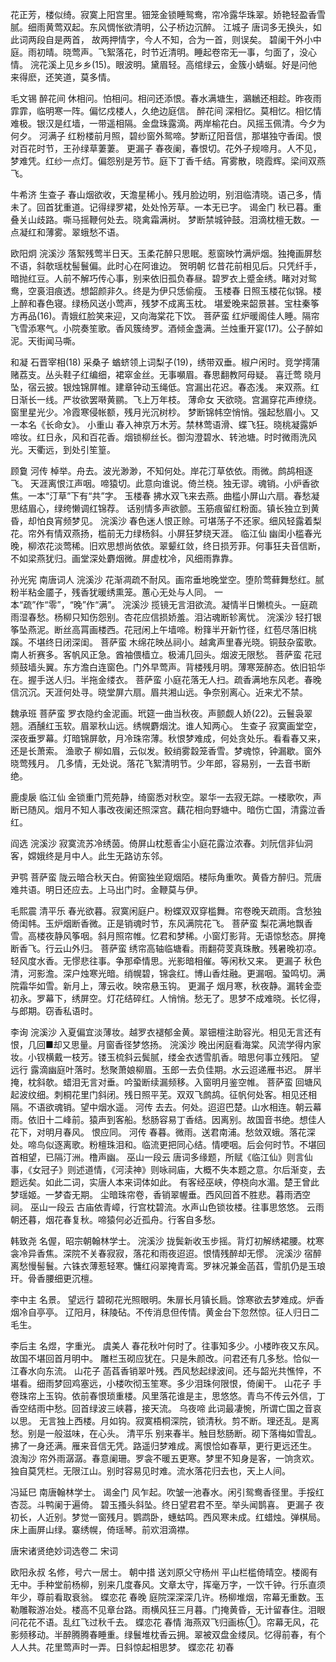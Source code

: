 <!-- { "loadSidebar": true } -->
花正芳，楼似绮。寂寞上阳宫里。钿笼金锁睡鸳鸯，帘冷露华珠翠。娇艳轻盈香雪腻。细雨黄莺双起。东风惆怅欲清明，公子桥边沉醉。
江城子
唐词多无换头，如此词两段自是两首，
故两押情字，今人不知，合为一首，则误矣。
碧阑干外小中庭。雨初晴。晓莺声。飞絮落花，时节近清明。睡起卷帘无一事，匀面了，没心情。
浣花溪上见乡乡(15)。眼波明。黛眉轻。高绾绿云，金簇小蜻蜒。好是问他来得麽，还笑道，莫多情。

毛文锡
醉花间
休相问。怕相问。相问还添恨。春水满塘生，鸂鶒还相趁。昨夜雨霏霏，临明寒一阵。偏忆戍楼人，久绝边庭信。
醉花间
深相忆。莫相忆。相忆情难极。银汉是红墙，一带遥相隔。金盘珠露滴。两岸榆花白。风摇玉佩清。今夕为何夕。
河满子
红粉楼前月照，碧纱窗外鸳啼。梦断辽阳音信，那堪独守香闺。恨对百花时节，王孙绿草萋萋。
更漏子
春夜阑，春恨切。花外子规啼月。人不见，梦难凭。红纱一点灯。偏怨别是芳节。庭下丁香千结。宵雾散，晓霞辉。梁间双燕飞。

牛希济
生查子
春山烟欲收，天澹星稀小。残月脸边明，别泪临清晓。语己多，情未了。回首犹重道。记得绿罗裙，处处怜芳草。一本无已字。
谒金门
秋已暮。重叠关山歧路。嘶马摇鞭何处去。晓禽霜满树。
梦断禁城钟鼓。泪滴枕檀无数。一点凝红和薄雾。翠蛾愁不语。

欧阳炯
浣溪沙
落絮残莺半日天。玉柔花醉只思眠。惹窗映竹满炉烟。独掩画屏愁不语，斜欹瑶枕髻鬟偏。此时心在阿谁边。
贺明朝
忆昔花前相见后。只凭纤手，暗抛红豆。人前不解巧传心事，别来依旧孤负春昼。碧罗衣上蹙金绣。睹对对鸳鸯，空裛泪痕透。想韶颜非久。终是为伊只恁偷瘦。
玉楼春
日照玉楼花似锦。楼上醉和春色寝。绿杨风送小莺声，残梦不成离玉枕。
堪爱晚来韶景甚。宝柱秦筝方再品(16)。青娥红脸笑来迎，又向海棠花下饮。
菩萨蛮
红炉暖阁佳人睡。隔帘飞雪添寒气。小院奏笙歌。香风簇绮罗。酒倾金盏满。兰烛重开宴(17)。公子醉如泥。天街闻马嘶。

和凝
石晋宰相(18)
采桑子
蝤蛴领上词梨子(19)，绣带双垂。椒户闲时。竞学摴蒲赌荔支。丛头鞋子红编细，裙窣金丝。无事嚬眉。春思翻教阿母疑。
喜迁莺
晓月坠，宿云披。银烛锦屏帷。建章钟动玉绳低。宫漏出花迟。春态浅。
来双燕。红日渐长一线。严妆欲罢啭黄鹂。飞上万年枝。
薄命女
天欲晓。宫漏穿花声缭绕。窗里星光少。冷霞寒侵帐额，残月光沉树杪。
梦断锦帏空悄悄。强起愁眉小。又一本名《长命女》。
小重山
春入神京万木芳。禁林莺语滑、蝶飞狂。晓桃凝露妒啼妆。红日永，风和百花香。烟锁柳丝长。御沟澄碧水、转池塘。时时微雨洗风光。天衢远，到处引笙篁。

顾敻
河传
棹举。舟去。波光渺渺，不知何处。岸花汀草依依。雨微。鹧鸪相逐飞。
天涯离恨江声咽。啼猿切。此意向谁说。倚兰桡。独无谬。魂销。小炉香欲焦。一本“汀草”下有“共”字。
玉楼春
拂水双飞来去燕。曲槛小屏山六扇。春愁凝思结眉心，绿绔懒调红锦荐。
话别情多声欲颤。玉筋痕留红粉面。镇长独立到黄昏，却怕良宵频梦见。
浣溪沙
春色迷人恨正赊。可堪荡子不还家。细风轻露着梨花。帘外有情双燕扬，槛前无力绿杨斜。小屏狂梦绕天涯。
临江仙
幽闺小槛春光晚，柳浓花淡莺稀。旧欢思想尚依依。翠颦红敛，终日损芳菲。何事狂夫音信断，不如梁燕犹归。画堂深处麝烟微。屏虚枕冷，风细雨靠靠。

孙光宪
南唐词人
浣溪沙
花渐凋疏不耐风。画帘垂地晚堂空。堕阶莺藓舞愁红。腻粉半粘金靥子，残香犹暖绣熏笼。蕙心无处与人同。
一本“疏”作“零”，“晚”作“满”。
浣溪沙
揽镜无言泪欲流。凝情半日懒梳头。一庭疏雨湿春愁。杨柳只知伤怨别。杏花应信损娇羞。泪沾魂断轸离忧。
浣溪沙
轻打银筝坠燕泥。断丝高罥画楼西。花冠闲上午墙啼。粉箨半开新竹径，红苞尽落旧桃蹊。不堪终日闭深闺。
菩萨蛮
木绵花映丛祠小。越禽声里春光晓。铜鼓杂蛮歌。南人祈赛多。客帆风正急。酋袖偎樯立。极浦几回头。烟波无限愁。
菩萨蛮
花冠频鼓墙头翼。东方澹白连窗色。门外早莺声。背楼残月明。薄寒笼醉态。依旧铅华在。握手送人归。半拖金缕衣。
菩萨蛮
小庭花落无人扫。疏香满地东风老。春晚信沉沉。天涯何处寻。晓堂屏六扇。眉共湘山远。争奈别离心。近来尤不禁。

魏承班
菩萨蛮
罗衣隐约金泥画。玳筵一曲当秋夜。声颤觑人娇(22)。云鬟袅翠翘。酒醺红玉软。眉翠秋山远。绣幌麝烟沈。谁人知两心。
生查子
寂寞画堂空，深夜垂罗幕。灯暗锦屏欹，月冷珠帘薄。秋恨梦难成，何处贪处乐。看看春又来，还是长萧索。
渔歌子
柳如眉，云似发。鲛绡雾縠笼香雪。梦魂惊，钟漏歇。窗外晓莺残月。
几多情，无处说。落花飞絮清明节。少年郎，容易别，一去音书断绝。

鹿虔扆
临江仙
金锁重门荒苑静，绮窗悉对秋空。翠华一去寂无踪。一楼歌吹，声断已随风。烟月不知人事改夜阑还照深宫。藕花相向野塘中。暗伤亡国，清露泣香红。

阎选
浣溪沙
寂寞流苏冷绣茵。倚屏山枕惹香尘小庭花露泣浓春。刘阮信非仙洞客，嫦娥终是月中人。此生无路访东邻。

尹鹗
菩萨蛮
陇云暗合秋天白。俯窗独坐窥烟陌。楼际角重吹。黄昏方醉归。荒唐难共语。明日还应去。上马出门时。金鞭莫与伊。

毛熙震
清平乐
春光欲暮。寂寞闲庭户。粉蝶双双穿槛舞。帘卷晚天疏雨。含愁独倚闺帏。玉炉烟断香微。正是销魂时节，东风满院花飞。
菩萨蛮
梨花满地飘香雪。高楼夜静风筝咽。斜月照帘帷。忆君和梦稀。小窗灯影背。无语惊愁态。屏掩断香飞。行云山外归。
菩萨蛮
绣帘高轴临塘看。雨翻荷芰真珠散。残暑晚初凉。轻风度水香。无憀悲往事。争那牵情思。光影暗相催。等闲秋又来。
更漏子
秋色清，河影澹。深户烛寒光暗。绡幌碧，锦衾红。博山香炷融。更漏咽。蛩鸣切。满院霜华如雪。新月上，薄云收。映帘悬玉钩。
更漏子
烟月寒，秋夜静。漏转金壶初永。罗幕下，绣屏空。灯花结碎红。人悄悄。愁无了。思梦不成难晓。长忆得，与郎期。窃香私语时。

李询
浣溪沙
入夏偏宜淡薄妆。越罗衣褪郁金黄。翠钿檀注助容光。相见无言还有恨，几回■却又思量。月窗香径梦悠扬。
浣溪沙
晚出闲庭看海棠。风流学得内家妆。小钗横戴一枝芳。镂玉梳斜云鬓腻，缕金衣透雪肌香。暗思何事立残阳。
望远行
露滴幽庭叶落时。愁聚萧娘柳眉。玉郎一去负佳期。水云迢递雁书迟。
屏半掩，枕斜欹。蜡泪无言对垂。吟蛩断续漏频移。入窗明月鉴空帷。
菩萨蛮
回塘风起波纹细。刺桐花里门斜闭。残日照平芜。双双飞鹧鸪。征帆何处客。相见还相隔。不语欲魂销。望中烟水遥。
河传
去去。何处。迢迢巴楚。山水相连。朝云幕雨。依旧十二峰前。猿声到客船。愁肠容易丁香结。因离别。故国音书绝。想佳人花下，对明月春风。
恨应同。
河传
春暮。微雨。送君南浦。愁敛双蛾。落花深处。啼鸟似逐离歌。粉檀珠泪和。临流更把同心结。情哽咽。后会何时节。不堪回首相望，已隔汀洲。橹声幽。
巫山一段云
唐词多缘题，所赋《临江仙》则言仙事，《女冠子》则述道情，《河渎神》则咏祠庙，大概不失本题之意。尔后渐变，去题远矣。如此二词，实唐人本来词体如此。
有客经巫峡，停桡向水湄。楚王曾此梦瑶姬。一梦杳无期。
尘暗珠帘卷，香销翠幄垂。西风回首不胜悲。暮雨洒空祠。
巫山一段云
古庙依青嶂，行宫枕碧流。水声山色锁妆楼。往事思悠悠。
云雨朝还暮，烟花春复秋。啼猿何必近孤舟。行客自多愁。

韩致尧
名偓，昭宗朝翰林学士。
浣溪沙
拢鬓新收玉步摇。背灯初解绣裙腰。枕寒衾冷异香焦。深院不关春寂寂，落花和雨夜迢迢。恨情残醉却无憀。
浣溪沙
宿醉离愁慢髻鬟。六铢衣薄惹轻寒。慵红闷翠掩青鸾。罗袜况兼金菡萏，雪肌仍是玉琅玕。骨香腰细更沉檀。

李中主
名景。
望远行
碧砌花光照眼明。朱扉长月镇长扃。馀寒欲去梦难成。炉香烟冷自亭亭。
辽阳月，秣陵砧。不传消息但传情。黄金台下忽然惊。征人归日二毛生。

李后主
名煜，字重光。
虞美人
春花秋叶何时了。往事知多少。小楼昨夜又东风。故国不堪回首月明中。
雕栏玉砌应犹在。只是朱颜改。问君还有几多愁。恰似一江春水向东流。
山花子
菡萏香销翠叶残。西风愁起绿波间。还与韶光共憔悴，不堪看。细雨梦回鸡塞远，小楼吹彻玉笙寒。多少泪珠何限恨，倚阑干。
山花子
手卷珠帘上玉钩。依前春恨琐重楼。风里落花谁是主，思悠悠。青鸟不传云外信，丁香空结雨中愁。回首绿波三峡暮，接天流。
乌夜啼
此词最凄惋，所谓亡国之音哀以思。
无言独上西楼。月如钩。寂寞梧桐深院，锁清秋。剪不断。理还乱。是离愁。别是一般滋味，在心头。
清平乐
别来春半。触目愁肠断。砌下落梅如雪乱。拂了一身还满。雁来音信无凭。路遥归梦难成。离恨恰如春草，更行更远还生。
浪淘沙
帘外雨潺潺。春意阑珊。罗衾不暖五更寒。梦里不知身是客，一饷贪欢。
独自莫凭栏。无限江山。别时容易见时难。流水落花归去也，天上人间。

冯延巳
南唐翰林学士。
谒金门
风乍起。吹皱一池春水。闲引鸳鸯香径里。手挼红杏蕊。斗鸭阑于遍倚。
碧玉搔头斜坠。终日望君君不至。举头闻鹊喜。
更漏子
夜初长，人近别。梦觉一窗残月。鹦鹉卧，蟪蛄鸣。西风寒未成。红蜡烛。弹棋局。床上画屏山绿。寨绣幌，倚瑶琴。前欢泪滴襟。

唐宋诸贤绝妙词选卷二
宋词

欧阳永叔
名修，号六一居士。
朝中措
送刘原父守杨州
平山栏槛倚晴空。楼阁有无中。手种堂前杨柳，别来几度春风。文章太守，挥毫万字，一饮千钟。行乐直须年少，尊前看取衰翁。
蝶恋花
春晚
庭院深深深几许。杨柳堆烟，帘幕无重数。玉勒雕鞍游冶处。楼高不见章台路。雨横风狂三月暮。门掩黄昏，无计留春住。泪眼问花花不语。乱红飞过秋千去。
蝶恋花
春情
海燕双飞归画栋①。帘幕无风，花影频移动。半醉腾腾春睡重。绿鬟堆枕香云拥。翠被双盘金缕凤。忆得前春，有个人人共。花里莺声时一弄。日斜惊起相思梦。
蝶恋花
初春
